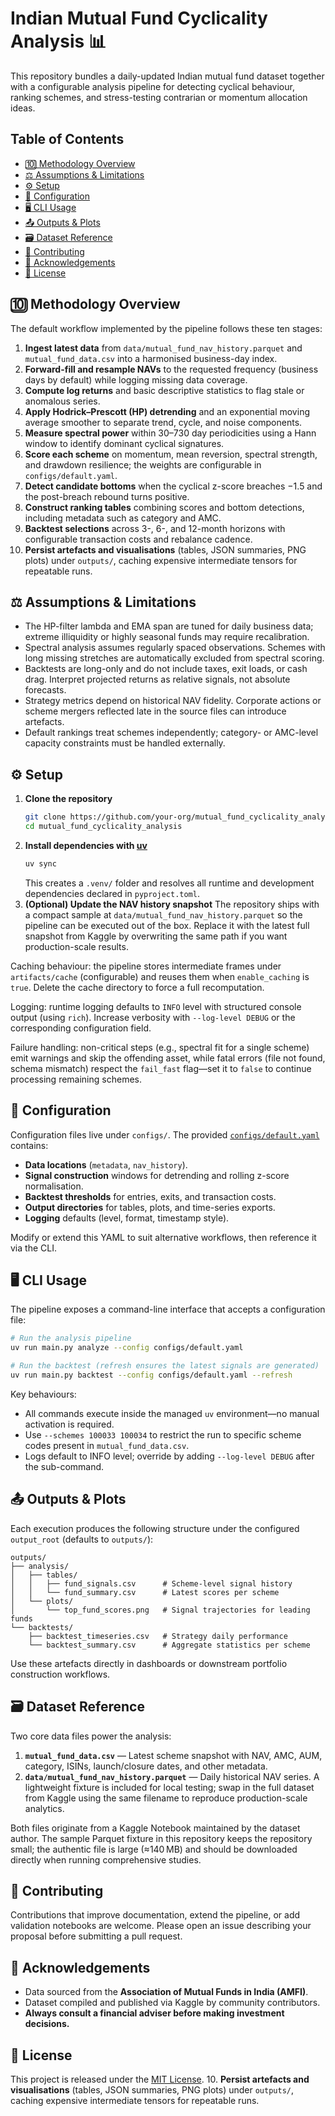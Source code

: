 # Indian Mutual Fund Cyclicality Analysis 📊

This repository bundles a daily-updated Indian mutual fund dataset together with a configurable analysis pipeline for detecting cyclical behaviour, ranking schemes, and stress-testing contrarian or momentum allocation ideas.

## Table of Contents

- [🔟 Methodology Overview](#-methodology-overview)
- [⚖️ Assumptions & Limitations](#️-assumptions--limitations)
- [⚙️ Setup](#️-setup)
- [🧾 Configuration](#-configuration)
- [🖥️ CLI Usage](#️-cli-usage)
- [📤 Outputs & Plots](#-outputs--plots)
- [🗃️ Dataset Reference](#️-dataset-reference)
- [🤝 Contributing](#-contributing)
- [🙏 Acknowledgements](#-acknowledgements)
- [📄 License](#-license)

## 🔟 Methodology Overview

The default workflow implemented by the pipeline follows these ten stages:

1. **Ingest latest data** from `data/mutual_fund_nav_history.parquet` and `mutual_fund_data.csv` into a harmonised business-day index.
2. **Forward-fill and resample NAVs** to the requested frequency (business days by default) while logging missing data coverage.
3. **Compute log returns** and basic descriptive statistics to flag stale or anomalous series.
4. **Apply Hodrick–Prescott (HP) detrending** and an exponential moving average smoother to separate trend, cycle, and noise components.
5. **Measure spectral power** within 30–730 day periodicities using a Hann window to identify dominant cyclical signatures.
6. **Score each scheme** on momentum, mean reversion, spectral strength, and drawdown resilience; the weights are configurable in `configs/default.yaml`.
7. **Detect candidate bottoms** when the cyclical z-score breaches −1.5 and the post-breach rebound turns positive.
8. **Construct ranking tables** combining scores and bottom detections, including metadata such as category and AMC.
9. **Backtest selections** across 3-, 6-, and 12-month horizons with configurable transaction costs and rebalance cadence.
10. **Persist artefacts and visualisations** (tables, JSON summaries, PNG plots) under `outputs/`, caching expensive intermediate tensors for repeatable runs.

## ⚖️ Assumptions & Limitations

- The HP-filter lambda and EMA span are tuned for daily business data; extreme illiquidity or highly seasonal funds may require recalibration.
- Spectral analysis assumes regularly spaced observations. Schemes with long missing stretches are automatically excluded from spectral scoring.
- Backtests are long-only and do not include taxes, exit loads, or cash drag. Interpret projected returns as relative signals, not absolute forecasts.
- Strategy metrics depend on historical NAV fidelity. Corporate actions or scheme mergers reflected late in the source files can introduce artefacts.
- Default rankings treat schemes independently; category- or AMC-level capacity constraints must be handled externally.

## ⚙️ Setup

1. **Clone the repository**
   ```bash
   git clone https://github.com/your-org/mutual_fund_cyclicality_analysis.git
   cd mutual_fund_cyclicality_analysis
   ```
2. **Install dependencies with [uv](https://docs.astral.sh/uv/)**
   ```bash
   uv sync
   ```
   This creates a `.venv/` folder and resolves all runtime and development dependencies declared in `pyproject.toml`.
3. **(Optional) Update the NAV history snapshot**
   The repository ships with a compact sample at `data/mutual_fund_nav_history.parquet` so the pipeline can be executed out of the box.
   Replace it with the latest full snapshot from Kaggle by overwriting the same path if you want production-scale results.

Caching behaviour: the pipeline stores intermediate frames under `artifacts/cache` (configurable) and reuses them when `enable_caching` is `true`. Delete the cache directory to force a full recomputation.

Logging: runtime logging defaults to `INFO` level with structured console output (using `rich`). Increase verbosity with `--log-level DEBUG` or the corresponding configuration field.

Failure handling: non-critical steps (e.g., spectral fit for a single scheme) emit warnings and skip the offending asset, while fatal errors (file not found, schema mismatch) respect the `fail_fast` flag—set it to `false` to continue processing remaining schemes.

## 🧾 Configuration

Configuration files live under `configs/`. The provided [`configs/default.yaml`](configs/default.yaml) contains:

- **Data locations** (`metadata`, `nav_history`).
- **Signal construction** windows for detrending and rolling z-score normalisation.
- **Backtest thresholds** for entries, exits, and transaction costs.
- **Output directories** for tables, plots, and time-series exports.
- **Logging** defaults (level, format, timestamp style).

Modify or extend this YAML to suit alternative workflows, then reference it via the CLI.

## 🖥️ CLI Usage

The pipeline exposes a command-line interface that accepts a configuration file:

```bash
# Run the analysis pipeline
uv run main.py analyze --config configs/default.yaml

# Run the backtest (refresh ensures the latest signals are generated)
uv run main.py backtest --config configs/default.yaml --refresh
```

Key behaviours:

- All commands execute inside the managed `uv` environment—no manual activation is required.
- Use `--schemes 100033 100034` to restrict the run to specific scheme codes present in `mutual_fund_data.csv`.
- Logs default to INFO level; override by adding `--log-level DEBUG` after the sub-command.

## 📤 Outputs & Plots

Each execution produces the following structure under the configured `output_root` (defaults to `outputs/`):

```
outputs/
├── analysis/
│   ├── tables/
│   │   ├── fund_signals.csv      # Scheme-level signal history
│   │   └── fund_summary.csv      # Latest scores per scheme
│   └── plots/
│       └── top_fund_scores.png   # Signal trajectories for leading funds
└── backtests/
    ├── backtest_timeseries.csv   # Strategy daily performance
    └── backtest_summary.csv      # Aggregate statistics per scheme
```

Use these artefacts directly in dashboards or downstream portfolio construction workflows.

## 🗃️ Dataset Reference

Two core data files power the analysis:

1. **`mutual_fund_data.csv`** — Latest scheme snapshot with NAV, AMC, AUM, category, ISINs, launch/closure dates, and other metadata.
2. **`data/mutual_fund_nav_history.parquet`** — Daily historical NAV series. A lightweight fixture is included for local testing; swap in the full dataset from Kaggle using the same filename to reproduce production-scale analytics.

Both files originate from a Kaggle Notebook maintained by the dataset author. The sample Parquet fixture in this repository keeps the repository small; the authentic file is large (≈140 MB) and should be downloaded directly when running comprehensive studies.

## 🤝 Contributing

Contributions that improve documentation, extend the pipeline, or add validation notebooks are welcome. Please open an issue describing your proposal before submitting a pull request.

## 🙏 Acknowledgements

- Data sourced from the **Association of Mutual Funds in India (AMFI)**.
- Dataset compiled and published via Kaggle by community contributors.
- **Always consult a financial adviser before making investment decisions.**

## 📄 License

This project is released under the [MIT License](https://opensource.org/licenses/MIT).
10. **Persist artefacts and visualisations** (tables, JSON summaries, PNG plots) under `outputs/`, caching expensive intermediate tensors for repeatable runs.
